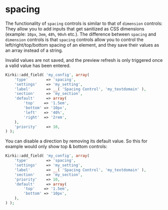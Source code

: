 # spacing

The functionality of `spacing` controls is similar to that of `dimension` controls:
They  allow you to add inputs that get sanitized as CSS dimensions (example: `10px`, `3em`, `48%`, `90vh` etc.).
The difference between `spacing` and `dimension` controls is that `spacing` controls allow you to control the left/right/top/bottom spacing of an element, and they save their values as an array instead of a string.

Invalid values are not saved, and the preview refresh is only triggered once a valid value has been entered.

```php
Kirki::add_field( 'my_config', array(
	'type'        => 'spacing',
	'settings'    => 'my_setting',
	'label'       => __( 'Spacing Control', 'my_textdomain' ),
	'section'     => 'my_section',
	'default'     => array(
		'top'    => '1.5em',
		'bottom' => '10px',
		'left'   => '40%',
		'right'  => '2rem',
	),
	'priority'    => 10,
) );
```
You can disable a direction by removing its default value.
So this for example would only show top & bottom controls:

```php
Kirki::add_field( 'my_config', array(
	'type'        => 'spacing',
	'settings'    => 'my_setting',
	'label'       => __( 'Spacing Control', 'my_textdomain' ),
	'section'     => 'my_section',
	'priority'    => 10,
	'default'     => array(
		'top'    => '1.5em',
		'bottom' => '10px',
	),
) );
```

